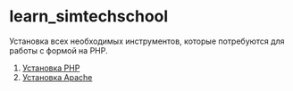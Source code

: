 # learn_simtechschool
Установка всех необходимых инструментов, которые потребуются для работы с формой на PHP.

1. [Установка PHP](https://github.com/RungeKut/learn_simtechschool/tree/main/%23001_Install_PHP#readme)
2. [Установка Apache]()